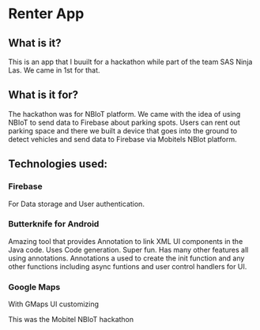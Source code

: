 # Renter App

## What is it?
This is an app that I buuilt for a hackathon while part of the team SAS Ninja Las. We came in 1st for that. 

## What is it for?
The hackathon was for NBIoT platform. We came with the idea of using NBIoT to send data to Firebase about parking spots. Users can rent out parking space and there we built a device that goes into the ground to detect vehicles and send data to Firebase via Mobitels NBIot platform.

## Technologies used:
### Firebase
  For Data storage and User authentication.
### Butterknife for Android
  Amazing tool that provides Annotation to link XML UI components in the Java code. Uses Code generation. Super fun.
  Has many other features all using annotations. Annotations a used to create the init function and any other functions including async     funtions and user control handlers for UI.
### Google Maps
  With GMaps UI customizing 
  
This was the Mobitel NBIoT hackathon
